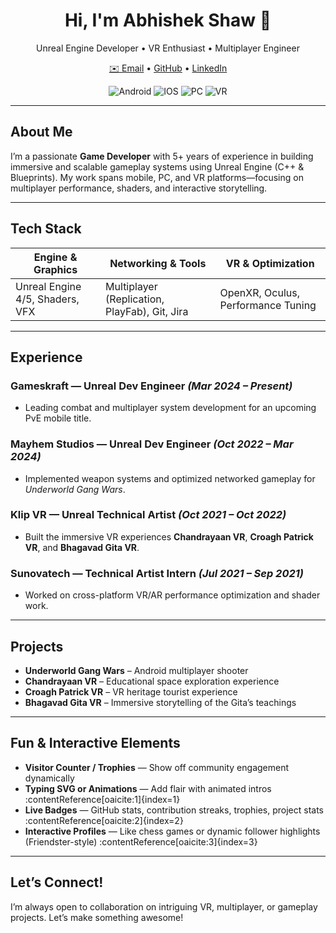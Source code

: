 <!-- Header Section -->
<h1 align="center">Hi, I'm Abhishek Shaw 👋</h1>
<p align="center">Unreal Engine Developer • VR Enthusiast • Multiplayer Engineer</p>
<p align="center">
  <a href="mailto:abhishek.shaw.official@gmail.com">✉️ Email</a> • 
  <a href="https://github.com/ShawAbhi">GitHub</a> • 
  <a href="https://www.linkedin.com/in/ShawAbhi/">LinkedIn</a>
</p>

<!-- Badges / Dynamic Stats -->
<p align="center">
  <!-- Example badges, replace with actual links -->
  
  <img src="https://img.shields.io/badge/Platform-Android-green" alt="Android"/>
  <img src="https://img.shields.io/badge/Platform-IOS-aqua" alt="IOS"/>
  <img src="https://img.shields.io/badge/Platform-PC-blue" alt="PC"/>
  <img src="https://img.shields.io/badge/Platform-VR-purple" alt="VR"/>
</p>

---

##  About Me
I’m a passionate **Game Developer** with 5+ years of experience in building immersive and scalable gameplay systems using Unreal Engine (C++ & Blueprints). My work spans mobile, PC, and VR platforms—focusing on multiplayer performance, shaders, and interactive storytelling.

---

##  Tech Stack  
| Engine & Graphics | Networking & Tools     | VR & Optimization            |
|-------------------|-------------------------|-------------------------------|
| Unreal Engine 4/5, Shaders, VFX | Multiplayer (Replication, PlayFab), Git, Jira | OpenXR, Oculus, Performance Tuning |

---

##  Experience  
### **Gameskraft** — Unreal Dev Engineer _(Mar 2024 – Present)_
- Leading combat and multiplayer system development for an upcoming PvE mobile title.

### **Mayhem Studios** — Unreal Dev Engineer _(Oct 2022 – Mar 2024)_
- Implemented weapon systems and optimized networked gameplay for *Underworld Gang Wars*.

### **Klip VR** — Unreal Technical Artist _(Oct 2021 – Oct 2022)_
- Built the immersive VR experiences **Chandrayaan VR**, **Croagh Patrick VR**, and **Bhagavad Gita VR**.

### **Sunovatech** — Technical Artist Intern _(Jul 2021 – Sep 2021)_
- Worked on cross-platform VR/AR performance optimization and shader work.

---

##  Projects
- **Underworld Gang Wars** – Android multiplayer shooter  
- **Chandrayaan VR** – Educational space exploration experience  
- **Croagh Patrick VR** – VR heritage tourist experience  
- **Bhagavad Gita VR** – Immersive storytelling of the Gita’s teachings

---

##  Fun & Interactive Elements

- **Visitor Counter / Trophies** — Show off community engagement dynamically  
- **Typing SVG or Animations** — Add flair with animated intros :contentReference[oaicite:1]{index=1}  
- **Live Badges** — GitHub stats, contribution streaks, trophies, project stats :contentReference[oaicite:2]{index=2}  
- **Interactive Profiles** — Like chess games or dynamic follower highlights (Friendster-style) :contentReference[oaicite:3]{index=3}

---

##  Let’s Connect!
I’m always open to collaboration on intriguing VR, multiplayer, or gameplay projects. Let’s make something awesome!

